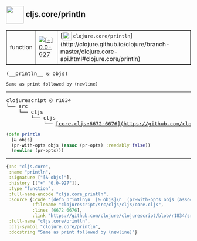 ## <img width="48px" valign="middle" src="http://i.imgur.com/Hi20huC.png"> cljs.core/println

 <table border="1">
<tr>
<td>function</td>
<td><a href="https://github.com/cljsinfo/api-refs/tree/0.0-927"><img valign="middle" alt="[+] 0.0-927" src="https://img.shields.io/badge/+-0.0--927-lightgrey.svg"></a> </td>
<td>
[<img height="24px" valign="middle" src="http://i.imgur.com/1GjPKvB.png"> <samp>clojure.core/println</samp>](http://clojure.github.io/clojure/branch-master/clojure.core-api.html#clojure.core/println)
</td>
</tr>
</table>

 <samp>
(__println__ & objs)<br>
</samp>

```
Same as print followed by (newline)
```

---

 <pre>
clojurescript @ r1834
└── src
    └── cljs
        └── cljs
            └── <ins>[core.cljs:6672-6676](https://github.com/clojure/clojurescript/blob/r1834/src/cljs/cljs/core.cljs#L6672-L6676)</ins>
</pre>

```clj
(defn println
  [& objs]
  (pr-with-opts objs (assoc (pr-opts) :readably false))
  (newline (pr-opts)))
```


---

```clj
{:ns "cljs.core",
 :name "println",
 :signature ["[& objs]"],
 :history [["+" "0.0-927"]],
 :type "function",
 :full-name-encode "cljs.core_println",
 :source {:code "(defn println\n  [& objs]\n  (pr-with-opts objs (assoc (pr-opts) :readably false))\n  (newline (pr-opts)))",
          :filename "clojurescript/src/cljs/cljs/core.cljs",
          :lines [6672 6676],
          :link "https://github.com/clojure/clojurescript/blob/r1834/src/cljs/cljs/core.cljs#L6672-L6676"},
 :full-name "cljs.core/println",
 :clj-symbol "clojure.core/println",
 :docstring "Same as print followed by (newline)"}

```
